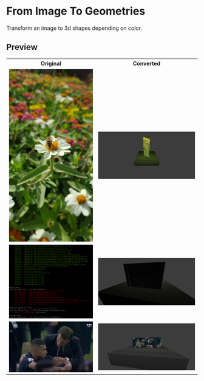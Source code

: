 # From Image To Geometries

Transform an image to 3d shapes depending on color. 

## Preview

<table>
  <tr>
    <th>
      Original
    </th>
    <th>
      Converted
    </th>
  </tr>
  <tr>
    <td>
      <img src="original-1.jpeg" />
    </td>
    <td>
      <img src="preview-1.png" />
    </td>
  </tr>
  
  <tr>
    <td>
      <img src="original-2.png" />
    </td>
    <td>
      <img src="preview-2.png" />
    </td>
  </tr>
  
    
  <tr>
    <td>
      <img src="original-3.png" />
    </td>
    <td>
      <img src="preview-3.png" />
    </td>
  </tr>
</table>



